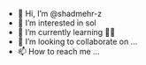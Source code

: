 - 👋 Hi, I’m @shadmehr-z
- 👀 I’m interested in sol
- 🌱 I’m currently learning 🤨😂
- 💞️ I’m looking to collaborate on ...
- 📫 How to reach me ...

<!---
shadmehr-z/shadmehr-z is a ✨ special ✨ repository because its `README.md` (this file) appears on your GitHub profile.
You can click the Preview link to take a look at your changes.
--->
